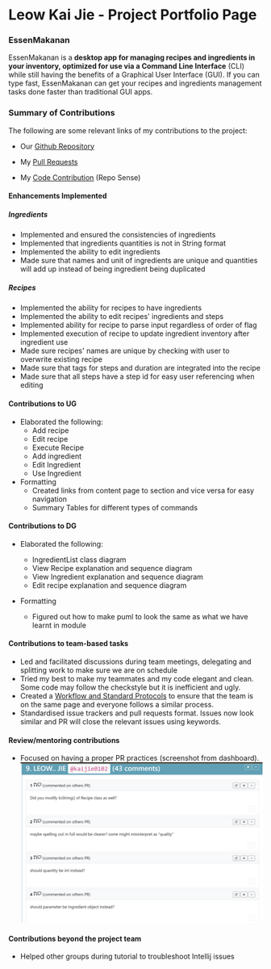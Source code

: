 # Leow Kai Jie - Project Portfolio Page
### EssenMakanan
EssenMakanan is a **desktop app for managing recipes and ingredients in your inventory, optimized for use via a Command Line Interface** (CLI) while still having the benefits of a Graphical User Interface (GUI).
If you can type fast, EssenMakanan can get your recipes and ingredients management tasks done faster than traditional GUI apps.

### Summary of Contributions
The following are some relevant links of my contributions to the project:
- Our [Github Repository](https://github.com/nus-cs2113-AY2324S1/tp/pulls?utf8=%E2%9C%93&q=is%3Apr+is%3Aopen+CS2113-F11-2)

- My [Pull Requests](https://github.com/AY2324S1-CS2113-F11-2/tp/pulls?q=is%3Apr+author%3Akaijie0102)

- My
  [Code Contribution](https://nus-cs2113-ay2324s1.github.io/tp-dashboard/?search=kaijie0102&breakdown=false&sort=groupTitle%20dsc&sortWithin=title&since=2023-09-22&timeframe=commit&mergegroup=&groupSelect=groupByRepos&tabOpen=true&tabType=authorship&tabAuthor=kaijie0102&tabRepo=AY2324S1-CS2113-F11-2%2Ftp%5Bmaster%5D&authorshipIsMergeGroup=false&authorshipFileTypes=docs~functional-code~test-code&authorshipIsBinaryFileTypeChecked=false&authorshipIsIgnoredFilesChecked=false)
  (Repo Sense)

#### Enhancements Implemented
##### Ingredients
- Implemented and ensured the consistencies of ingredients
- Implemented that ingredients quantities is not in String format
- Implemented the ability to edit ingredients
- Made sure that names and unit of ingredients are unique and 
quantities will add up instead of being ingredient being duplicated 
##### Recipes
- Implemented the ability for recipes to have ingredients
- Implemented the ability to edit recipes' ingredients and steps
- Implemented ability for recipe to parse input regardless of order of flag
- Implemented execution of recipe to update ingredient inventory after ingredient use
- Made sure recipes' names are unique by checking with user to overwrite existing recipe
- Made sure that tags for steps and duration are integrated into the recipe
- Made sure that all steps have a step id for easy user referencing when editing

#### Contributions to UG
- Elaborated the following:
  - Add recipe
  - Edit recipe
  - Execute Recipe
  - Add ingredient
  - Edit Ingredient
  - Use Ingredient
- Formatting
  - Created links from content page to section and vice versa for easy navigation
  - Summary Tables for different types of  commands

#### Contributions to DG
- Elaborated the following:
  - IngredientList class diagram
  - View Recipe explanation and sequence diagram
  - View Ingredient explanation and sequence diagram
  - Edit recipe explanation and sequence diagram

- Formatting
  - Figured out how to make puml to look the same as what we have learnt in module
  
#### Contributions to team-based tasks
- Led and facilitated discussions during team meetings, delegating and splitting work to make sure we are on schedule
- Tried my best to make my teammates and my code elegant and clean. Some code may follow the checkstyle but it is inefficient and ugly.
- Created a [Workflow and Standard Protocols](https://docs.google.com/document/d/11t6wNnOsvHWzN7rnr147CM5kjIGrAWzUtY4v-1XRwt0/edit#heading=h.5qwu1w5b5xrt)
to ensure that the team is on the same page and everyone follows a similar process.
- Standardised issue trackers and pull requests format. Issues now look similar and PR will close the relevant issues using keywords.

#### Review/mentoring contributions
- Focused on having a proper PR practices (screenshot from dashboard).
![kjComments.png](..%2Fimages%2FkjComments.png)

#### Contributions beyond the project team
- Helped other groups during tutorial to troubleshoot Intellij issues
